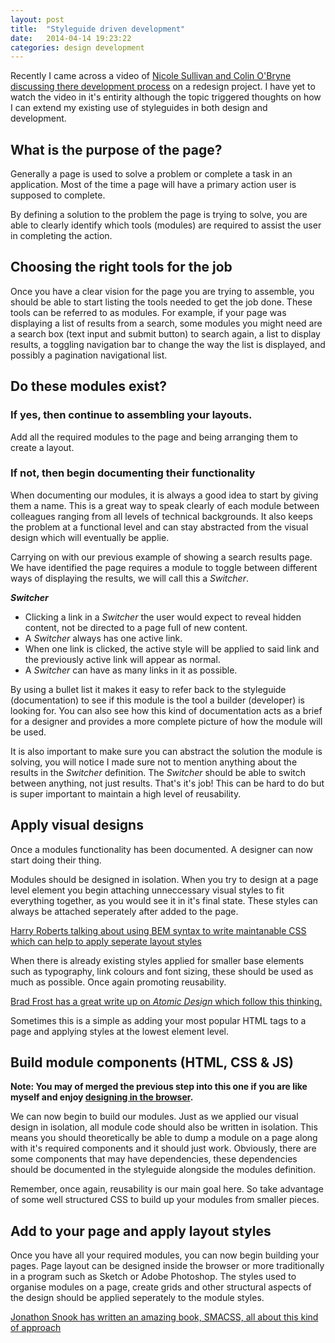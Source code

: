 ```yaml
---
layout: post
title:  "Styleguide driven development"
date:   2014-04-14 19:23:22
categories: design development
---
```


Recently I came across a video of [Nicole Sullivan and Colin O'Bryne discussing there development process](http://www.stubbornella.org/content/2014/04/09/style-guide-driven-development/) on a redesign project. I have yet to watch the video in it's entirity although the topic triggered thoughts on how I can extend my existing use of styleguides in both design and development. 

## What is the purpose of the page?

Generally a page is used to solve a problem or complete a task in an application. Most of the time a page will have a primary action user is supposed to complete.

By defining a solution to the problem the page is trying to solve, you are able to clearly identify which tools (modules) are required to assist the user in completing the action.

## Choosing the right tools for the job

Once you have a clear vision for the page you are trying to assemble, you should be able to start listing the tools needed to get the job done. These tools can be referred to as modules. For example, if your page was displaying a list of results from a search, some modules you might need are a search box (text input and submit button) to search again, a list to display results, a toggling navigation bar to change the way the list is displayed, and possibly a pagination navigational list.

## Do these modules exist?

### If yes, then continue to assembling your layouts.

Add all the required modules to the page and being arranging them to create a layout.

### If not, then begin documenting their functionality

When documenting our modules, it is always a good idea to start by giving them a name. This is a great way to speak clearly of each module between colleagues ranging from all levels of technical backgrounds. It also keeps the problem at a functional level and can stay abstracted from the visual design which will eventually be applie.

Carrying on with our previous example of showing a search results page. We have identified the page requires a module to toggle between different ways of displaying the results, we will call this a _Switcher_.

**_Switcher_**

- Clicking a link in a _Switcher_ the user would expect to reveal hidden content, not be directed to a page full of new content.
- A _Switcher_ always has one active link.
- When one link is clicked, the active style will be applied to said link and the previously active link will appear as normal.
- A _Switcher_ can have as many links in it as possible.

By using a bullet list it makes it easy to refer back to the styleguide (documentation) to see if this module is the tool a builder (developer) is looking for. You can also see how this kind of documentation acts as a brief for a designer and provides a more complete picture of how the module will be used.

It is also important to make sure you can abstract the solution the module is solving, you will notice I made sure not to mention anything about the results in the _Switcher_ definition. The _Switcher_ should be able to switch between anything, not just results. That's it's job! This can be hard to do but is super important to maintain a high level of reusability.

## Apply visual designs

Once a modules functionality has been documented. A designer can now start doing their thing.

Modules should be designed in isolation. When you try to design at a page level element you begin attaching unneccessary visual styles to fit everything together, as you would see it in it's final state. These styles can always be attached seperately after added to the page.

[Harry Roberts talking about using BEM syntax to write maintanable CSS which can help to apply seperate layout styles](http://csswizardry.com/2013/01/mindbemding-getting-your-head-round-bem-syntax/)

When there is already existing styles applied for smaller base elements such as typography, link colours and font sizing, these should be used as much as possible. Once again promoting reusability.

[Brad Frost has a great write up on _Atomic Design_ which follow this thinking.](http://bradfrostweb.com/blog/post/atomic-web-design/)

Sometimes this is a simple as adding your most popular HTML tags to a page and applying styles at the lowest element level.

## Build module components (HTML, CSS & JS)

**Note: You may of merged the previous step into this one if you are like myself and enjoy [designing in the browser](https://medium.com/design-ux/3ccb1dfad980).**

We can now begin to build our modules. Just as we applied our visual design in isolation, all module code should also be written in isolation. This means you should theoretically be able to dump a module on a page along with it's required components and it should just work. Obviously, there are some components that may have dependencies, these dependencies should be documented in the styleguide alongside the modules definition.

Remember, once again, reusability is our main goal here. So take advantage of some well structured CSS to build up your modules from smaller pieces.

## Add to your page and apply layout styles

Once you have all your required modules, you can now begin building your pages. Page layout can be designed inside the browser or more traditionally in a program such as Sketch or Adobe Photoshop. The styles used to organise modules on a page, create grids and other structural aspects of the design should be applied seperately to the module styles.

[Jonathon Snook has written an amazing book, SMACSS, all about this kind of approach](http://smacss.com/book/type-layout)